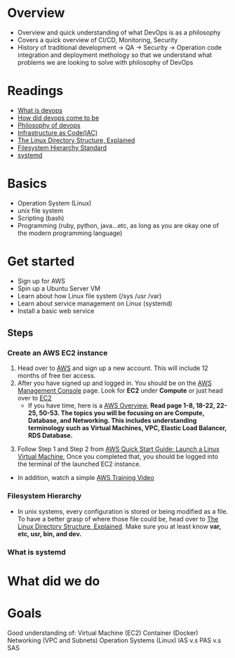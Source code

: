 # Overview
- Overview and quick understanding of what DevOps is as a philosophy
- Covers a quick overview of CI/CD, Monitoring, Security
- History of traditional development -> QA -> Security -> Operation code integration and deployment methology so that we understand what problems we are looking to solve with philosophy of DevOps

# Readings
- [What is devops](https://aws.amazon.com/devops/what-is-devops/)
- [How did devops come to be](https://cloud.google.com/blog/products/gcp/sre-vs-devops-competing-standards-or-close-friends)
- [Philosophy of devops](https://itrevolution.com/devops-culture-part-1/)
- [Infrastructure as Code(IAC)](https://searchitoperations.techtarget.com/definition/Infrastructure-as-Code-IAC)
- [The Linux Directory Structure, Explained](https://www.howtogeek.com/117435/htg-explains-the-linux-directory-structure-explained/)
- [Filesystem Hierarchy Standard](http://www.pathname.com/fhs/pub/fhs-2.3.html)
- [systemd](https://wiki.archlinux.org/index.php/systemd)

# Basics
- Operation System (Linux)
- unix file system
- Scripting (bash)
- Programming (ruby, python, java...etc, as long as you are okay one of the modern programming language)

# Get started
- Sign up for AWS
- Spin up a Ubuntu Server VM
- Learn about how Linux file system (/sys /usr /var)
- Learn about service management on Linux (systemd)
- Install a basic web service

## Steps

### Create an AWS EC2 instance
1. Head over to [AWS](https://aws.amazon.com/console/) and sign up a new account. This will include 12 months of free tier access. 
2. After you have signed up and logged in. You should be on the [AWS Management Console]() page. Look for **EC2** under **Compute** or just head over to [EC2](https://us-west-2.console.aws.amazon.com/ec2/v2/home?region=us-west-2#Home)
    - If you have time, here is a [AWS Overview](https://docs.aws.amazon.com/aws-technical-content/latest/aws-overview/aws-overview.pdf), **Read page 1-8, 18-22, 22-25, 50-53. The topics you will be focusing on are Compute, Database, and Networking. This includes understanding terminology such as Virtual Machines, VPC, Elastic Load Balancer, RDS Database.**
<!-- 3. To Launch an EC2 (VM) instance, from the link of step 2, Click *Launch Instance*
    1. Select *Ubuntu Server 18.04 LTS (HVM), SSD Volume Type (64-bit x86)* 
    2. Select *General Purpose - t2 micro type*, then click *Next: Configure Instance Details* 
    3. Under Network and Subnet sections, Click *Create new VPC* and *Create new Subnet* 
        - If you want to read more about VPC and Subnet on AWS, head over to [AWS Overview](https://docs.aws.amazon.com/aws-technical-content/latest/aws-overview/aws-overview.pdf) and read page 50 for the overview or read up [What is Amazon VPC](https://docs.aws.amazon.com/vpc/latest/userguide/what-is-amazon-vpc.html) 
    4. Once you have completed the steps above...  -->
3. Follow Step 1 and Step 2 from [AWS Quick Start Guide: Launch a Linux Virtual Machine](https://docs.aws.amazon.com/quickstarts/latest/vmlaunch/welcome.html), Once you completed that, you should be logged into the terminal of the launched EC2 instance.

- In addition, watch a simple [AWS Training Video](https://www.youtube.com/watch?v=zkzED9HvMG0)

### Filesystem Hierarchy
- In unix systems, every configuration is stored or being modified as a file. To have a better grasp of where those file could be, head over to [The Linux Directory Structure, Explained](https://www.howtogeek.com/117435/htg-explains-the-linux-directory-structure-explained/). Make sure you at least know **var, etc, usr, bin, and dev.**

### What is systemd

# What did we do
<!--
[diagram of what each step we did in the <Get Started> secion related to each other in a squence diagram]
<Explanation>
<Talk about scaling>
<Changes>
<Deployment>
-->

# Goals
Good understanding of:
Virtual Machine (EC2)
Container (Docker)
Networking (VPC and Subnets)
Operation Systems (Linux)
IAS v.s PAS v.s SAS
